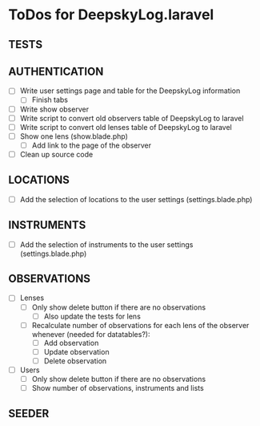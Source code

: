 # ToDos for DeepskyLog.laravel

## TESTS

## AUTHENTICATION

+ [ ] Write user settings page and table for the DeepskyLog information
  + [ ] Finish tabs
+ [ ] Write show observer
+ [ ] Write script to convert old observers table of DeepskyLog to laravel
+ [ ] Write script to convert old lenses table of DeepskyLog to laravel
+ [ ] Show one lens (show.blade.php)
  + [ ] Add link to the page of the observer
+ [ ] Clean up source code

## LOCATIONS

+ [ ] Add the selection of locations to the user settings (settings.blade.php)

## INSTRUMENTS

+ [ ] Add the selection of instruments to the user settings (settings.blade.php)

## OBSERVATIONS

+ [ ] Lenses
  + [ ] Only show delete button if there are no observations
    + [ ] Also update the tests for lens
  + [ ] Recalculate number of observations for each lens of the observer whenever (needed for datatables?):
    + [ ] Add observation
    + [ ] Update observation
    + [ ] Delete observation 
+ [ ] Users
  + [ ] Only show delete button if there are no observations
  + [ ] Show number of observations, instruments and lists

## SEEDER

